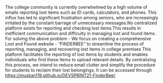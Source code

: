 The college community is currently overwhelmed by a high volume of emails reporting lost items such as ID cards, calculators, and phones. This influx has led to significant frustration among seniors, who are increasingly irritated by the constant barrage of unnecessary messages.No centralized platform exists for reporting and checking lost items.This results in inefficient communication and difficulty in managing lost and found items. For solving the above problem - We focus on creating a comprehensive Lost and Found website - “FINDERBEE” to streamline the process of reporting, managing, and recovering lost items in college premises This platform facilitates the reporting of lost items by students and enables individuals who find these items to upload relevant details. By centralizing this process, we intend to reduce email clutter and simplify the procedure for students to reclaim their lost belongings.
It can be accessed through https://muskan119.github.io/DEVSPRINT21-FinderBee/
